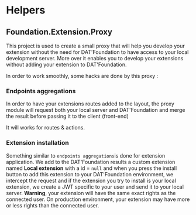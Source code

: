 # Helpers

## Foundation.Extension.Proxy

This project is used to create a small proxy that will help you develop your extension without the need for DAT'Foundation to have access to your local development server.
More over it enables you to develop your extensions without adding your extension to DAT'Foundation.

In order to work smoothly, some hacks are done by this proxy :

### Endpoints aggregations

In order to have your extensions routes added to the layout, the proxy module will request both your local server and DAT'Foundation and merge the result before passing it to the client (front-end)

It will works for routes & actions.

### Extension installation

Something similar to `endpoints aggregations`is done for extension application. We add to the DAT'Foundation results a custom extension named **Local extension** with a id = `null` and when you press the install button to add this extension to your DAT'Foundation environment, we intercept the request and if the extension you try to install is your local extension, we create a JWT specific to your user and send it to your local server. **Warning**, your extension will have the same exact rights as the connected user. On production environment, your extension may have more or less rights than the connected user.

